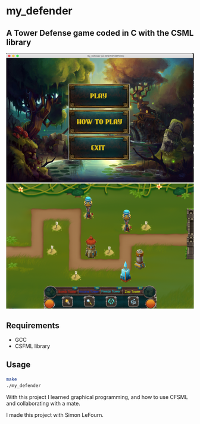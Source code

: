 # my_defender

## A Tower Defense game coded in C with the CSML library

![MY_DEFENDER](my_defender.png)
![GAME_SCENE](game_scene.png)

## Requirements
* GCC
* CSFML library

## Usage

``` zsh
make
./my_defender
```
With this project I learned graphical programming, and how to use CFSML and collaborating with a mate.

I made this project with Simon LeFourn.
